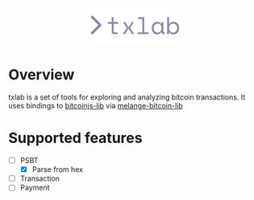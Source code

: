 <h1 align="center">
  <img src="public/logo.svg?sanitize=true" alt="Logo">
</h1>

# Overview
txlab is a set of tools for exploring and analyzing bitcoin transactions.
It uses bindings to [bitcoinjs-lib](https://github.com/bitcoinjs/bitcoinjs-lib) via [melange-bitcoin-lib](https://github.com/0x6A6471/melange-bitcoin-lib)

# Supported features
- [ ] PSBT 
  - [x] Parse from hex
- [ ] Transaction
- [ ] Payment
